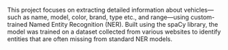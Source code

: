 This project focuses on extracting detailed information about vehicles—such as name, model, color, brand, type etc., and range—using custom-trained Named Entity Recognition (NER). Built using the spaCy library, the model was trained on a dataset collected from various websites to identify entities that are often missing from standard NER models.
